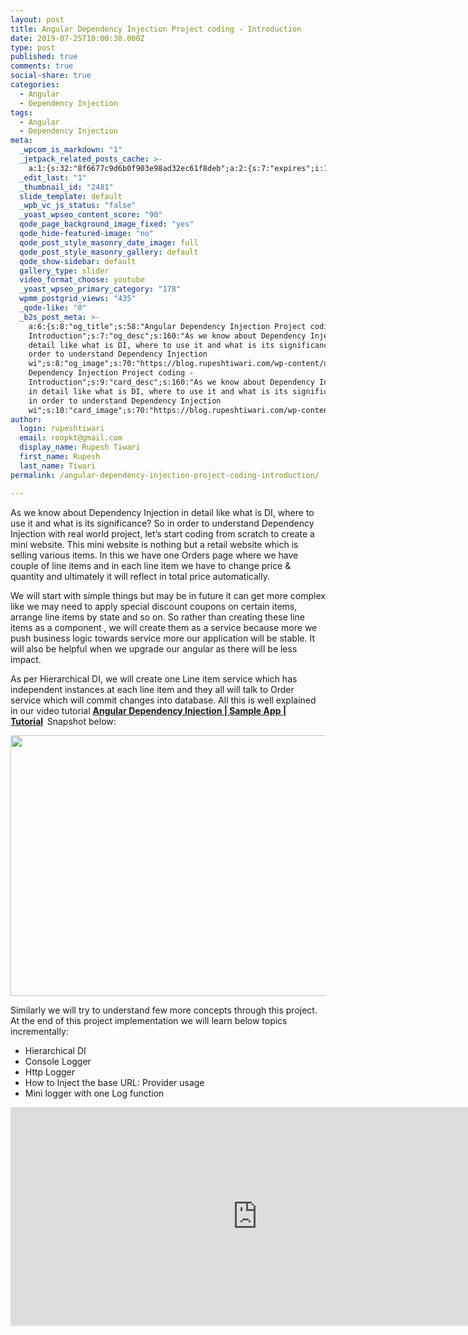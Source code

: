 ```yaml
---
layout: post
title: Angular Dependency Injection Project coding - Introduction
date: 2019-07-25T10:00:38.000Z
type: post
published: true
comments: true
social-share: true
categories:
  - Angular
  - Dependency Injection
tags:
  - Angular
  - Dependency Injection
meta:
  _wpcom_is_markdown: "1"
  _jetpack_related_posts_cache: >-
    a:1:{s:32:"8f6677c9d6b0f903e98ad32ec61f8deb";a:2:{s:7:"expires";i:1594770241;s:7:"payload";a:3:{i:0;a:1:{s:2:"id";i:2514;}i:1;a:1:{s:2:"id";i:2136;}i:2;a:1:{s:2:"id";i:2508;}}}}
  _edit_last: "1"
  _thumbnail_id: "2481"
  slide_template: default
  _wpb_vc_js_status: "false"
  _yoast_wpseo_content_score: "90"
  qode_page_background_image_fixed: "yes"
  qode_hide-featured-image: "no"
  qode_post_style_masonry_date_image: full
  qode_post_style_masonry_gallery: default
  qode_show-sidebar: default
  gallery_type: slider
  video_format_choose: youtube
  _yoast_wpseo_primary_category: "178"
  wpmm_postgrid_views: "435"
  _qode-like: "0"
  _b2s_post_meta: >-
    a:6:{s:8:"og_title";s:58:"Angular Dependency Injection Project coding -
    Introduction";s:7:"og_desc";s:160:"As we know about Dependency Injection in
    detail like what is DI, where to use it and what is its significance? So in
    order to understand Dependency Injection
    wi";s:8:"og_image";s:70:"https://blog.rupeshtiwari.com/wp-content/uploads/2019/07/RUPESH-87.png";s:10:"card_title";s:58:"Angular
    Dependency Injection Project coding -
    Introduction";s:9:"card_desc";s:160:"As we know about Dependency Injection
    in detail like what is DI, where to use it and what is its significance? So
    in order to understand Dependency Injection
    wi";s:10:"card_image";s:70:"https://blog.rupeshtiwari.com/wp-content/uploads/2019/07/RUPESH-87.png";}
author:
  login: rupeshtiwari
  email: roopkt@gmail.com
  display_name: Rupesh Tiwari
  first_name: Rupesh
  last_name: Tiwari
permalink: /angular-dependency-injection-project-coding-introduction/

---
```


<p>As we know about Dependency Injection in detail like what is DI, where to use it and what is its significance? So in order to understand Dependency Injection with real world project, let’s start coding from scratch to create a mini website. This mini website is nothing but a retail website which is selling various items. In this we have one Orders page where we have couple of line items and in each line item we have to change price &amp; quantity and ultimately it will reflect in total price automatically.</p>
<p>We will start with simple things but may be in future it can get more complex like we may need to apply special discount coupons on certain items, arrange line items by state and so on. So rather than creating these line items as a component , we will create them as a service because more we push business logic towards service more our application will be stable. It will also be helpful when we upgrade our angular as there will be less impact.</p>
<p>As per Hierarchical DI, we will create one Line item service which has independent instances at each line item and they all will talk to Order service which will commit changes into database. All this is well explained in our video tutorial <strong><a href="https://www.youtube.com/watch?v=oA3KKi2Y1Pw&amp;list=PLZed_adPqIJrQ5uFoaQg8P_fDNGjpeSRH&amp;index=27" target="_blank" rel="noopener noreferrer">Angular Dependency Injection | Sample App | Tutorial</a><em>  </em></strong>Snapshot below:</p>
<p><img class="alignnone size-full wp-image-2480" src="{{ site.baseurl }}/assets/2019/07/DI-Coding-1.png" alt="" width="790" height="417" /></p>
<p>Similarly we will try to understand few more concepts through this project. At the end of this project implementation we will learn below topics incrementally:</p>
<ul>
<li>Hierarchical DI</li>
<li>Console Logger</li>
<li>Http Logger</li>
<li>How to Inject the base URL: Provider usage</li>
<li>Mini logger with one Log function</li>
</ul>
<p><iframe src="https://www.youtube.com/embed/oA3KKi2Y1Pw" width="790" height="350" frameborder="0" allowfullscreen="allowfullscreen"><span data-mce-type="bookmark" style="display: inline-block; width: 0px; overflow: hidden; line-height: 0;" class="mce_SELRES_start">﻿</span></iframe></p>
